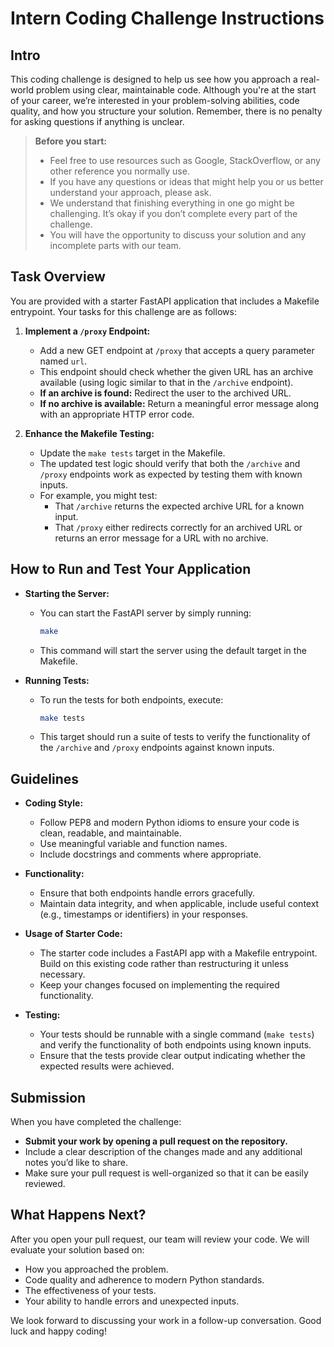# Intern Coding Challenge Instructions

## Intro

This coding challenge is designed to help us see how you approach a real-world problem using clear, maintainable code. Although you're at the start of your career, we’re interested in your problem-solving abilities, code quality, and how you structure your solution. Remember, there is no penalty for asking questions if anything is unclear.

> **Before you start:**
>
> - Feel free to use resources such as Google, StackOverflow, or any other reference you normally use.
> - If you have any questions or ideas that might help you or us better understand your approach, please ask.
> - We understand that finishing everything in one go might be challenging. It’s okay if you don’t complete every part of the challenge.
> - You will have the opportunity to discuss your solution and any incomplete parts with our team.

## Task Overview

You are provided with a starter FastAPI application that includes a Makefile entrypoint. Your tasks for this challenge are as follows:

1. **Implement a `/proxy` Endpoint:**
   - Add a new GET endpoint at `/proxy` that accepts a query parameter named `url`.
   - This endpoint should check whether the given URL has an archive available (using logic similar to that in the `/archive` endpoint).
   - **If an archive is found:** Redirect the user to the archived URL.
   - **If no archive is available:** Return a meaningful error message along with an appropriate HTTP error code.

2. **Enhance the Makefile Testing:**
   - Update the `make tests` target in the Makefile.
   - The updated test logic should verify that both the `/archive` and `/proxy` endpoints work as expected by testing them with known inputs.
   - For example, you might test:
     - That `/archive` returns the expected archive URL for a known input.
     - That `/proxy` either redirects correctly for an archived URL or returns an error message for a URL with no archive.

## How to Run and Test Your Application

- **Starting the Server:**
  - You can start the FastAPI server by simply running:
    ```sh
    make
    ```
  - This command will start the server using the default target in the Makefile.

- **Running Tests:**
  - To run the tests for both endpoints, execute:
    ```sh
    make tests
    ```
  - This target should run a suite of tests to verify the functionality of the `/archive` and `/proxy` endpoints against known inputs.

## Guidelines

- **Coding Style:**
  - Follow PEP8 and modern Python idioms to ensure your code is clean, readable, and maintainable.
  - Use meaningful variable and function names.
  - Include docstrings and comments where appropriate.

- **Functionality:**
  - Ensure that both endpoints handle errors gracefully.
  - Maintain data integrity, and when applicable, include useful context (e.g., timestamps or identifiers) in your responses.

- **Usage of Starter Code:**
  - The starter code includes a FastAPI app with a Makefile entrypoint. Build on this existing code rather than restructuring it unless necessary.
  - Keep your changes focused on implementing the required functionality.

- **Testing:**
  - Your tests should be runnable with a single command (`make tests`) and verify the functionality of both endpoints using known inputs.
  - Ensure that the tests provide clear output indicating whether the expected results were achieved.

## Submission

When you have completed the challenge:

- **Submit your work by opening a pull request on the repository.**
- Include a clear description of the changes made and any additional notes you’d like to share.
- Make sure your pull request is well-organized so that it can be easily reviewed.

## What Happens Next?

After you open your pull request, our team will review your code. We will evaluate your solution based on:
- How you approached the problem.
- Code quality and adherence to modern Python standards.
- The effectiveness of your tests.
- Your ability to handle errors and unexpected inputs.

We look forward to discussing your work in a follow-up conversation. Good luck and happy coding!

